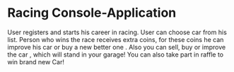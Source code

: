 # Racing Console-Application

User registers and starts his career in racing. User can choose car from his list. Person who wins the race receives extra coins, for these coins he can improve his
car or buy a new better one . Also you can sell, buy or improve the car , which will stand in your garage! You can also take part in raffle to win brand new Car! 
